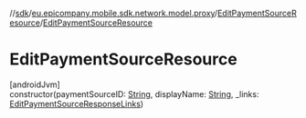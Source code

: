 //[sdk](../../../index.md)/[eu.epicompany.mobile.sdk.network.model.proxy](../index.md)/[EditPaymentSourceResource](index.md)/[EditPaymentSourceResource](-edit-payment-source-resource.md)

# EditPaymentSourceResource

[androidJvm]\
constructor(paymentSourceID: [String](https://kotlinlang.org/api/latest/jvm/stdlib/kotlin/-string/index.html), displayName: [String](https://kotlinlang.org/api/latest/jvm/stdlib/kotlin/-string/index.html), _links: [EditPaymentSourceResponseLinks](../-edit-payment-source-response-links/index.md))
